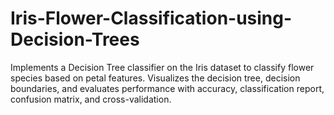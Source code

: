 # Iris-Flower-Classification-using-Decision-Trees
Implements a Decision Tree classifier on the Iris dataset to classify flower species based on petal features.  Visualizes the decision tree, decision boundaries, and evaluates performance with accuracy, classification report, confusion matrix, and cross-validation.
